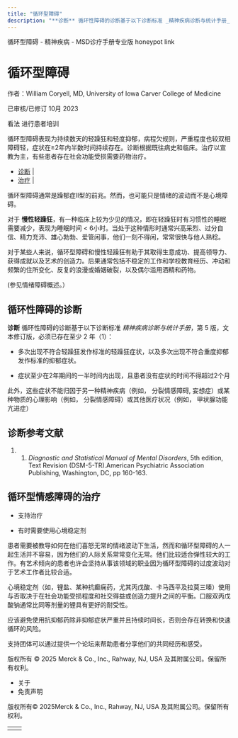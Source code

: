 ```yaml
---
title: "循环型障碍"
description: "**诊断** 循环性障碍的诊断基于以下诊断标准 _精神疾病诊断与统计手册_，第 5 版，文本修订版，必须已存在至少 2 年（1）："
---
```


﻿循环型障碍 \- 精神疾病 \- MSD诊疗手册专业版 honeypot link

# 循环型障碍

作者：William Coryell, MD, University of Iowa Carver College of Medicine

已审核/已修订 10月 2023

看法 进行患者培训

循环型障碍表现为持续数天的轻躁狂和轻度抑郁，病程欠规则，严重程度也较双相障碍轻，症状在≥2年内半数时间持续存在。诊断根据既往病史和临床。治疗以宣教为主，有些患者存在社会功能受损需要药物治疗。

- [诊断](#诊断_v84626477_zh) \|
- [治疗](#治疗_v47624450_zh) \|

循环型障碍通常是躁郁症II型的前兆。然而，也可能只是情绪的波动而不是心境障碍。

对于 **慢性轻躁狂**，有一种临床上较为少见的情况，即在轻躁狂时有习惯性的睡眠需要减少，表现为睡眠时间 < 6小时。当处于这种情形时通常兴高采烈、过分自信、精力充沛、雄心勃勃、爱管闲事，他们一刻不得闲，常常很快与他人熟稔。

对于某些人来说，循环型障碍和慢性轻躁狂有助于其取得生意成功、提高领导力、获得成就以及艺术的创造力。后果通常包括不稳定的工作和学校教育经历、冲动和频繁的住所变化、反复的浪漫或婚姻破裂，以及偶尔滥用酒精和药物。

(参见情绪障碍概述。）

## 循环性障碍的诊断

**诊断** 循环性障碍的诊断基于以下诊断标准 _精神疾病诊断与统计手册_，第 5 版，文本修订版，必须已存在至少 2 年（1）：

- 多次出现不符合轻躁狂发作标准的轻躁狂症状，以及多次出现不符合重度抑郁发作标准的抑郁症状。

- 症状至少在2年期间的一半时间内出现，且患者没有症状的时间不得超过2个月


此外，这些症状不能归因于另一种精神疾病（例如， 分裂情感障碍, 妄想症）或某种物质的心理影响（例如， 分裂情感障碍）或其他医疗状况（例如， 甲状腺功能亢进症）

## 诊断参考文献

1. 1. _Diagnostic and Statistical Manual of Mental Disorders_, 5th edition, Text Revision (DSM-5-TR).American Psychiatric Association Publishing, Washington, DC, pp 160-163.


## 循环型情感障碍的治疗

- 支持治疗

- 有时需要使用心境稳定剂


患者需要被教导如何在他们喜怒无常的情绪波动下生活，然而和循环型障碍的人一起生活并不容易，因为他们的人际关系常常变化无常。他们比较适合弹性较大的工作。有艺术倾向的患者也许会坚持从事该领域的职业因为循环型障碍的过度波动对于艺术工作者比较合适。

心境稳定剂（如，锂盐、某种抗癫痫药，尤其丙戊酸、卡马西平及拉莫三嗪）使用与否取决于在社会功能受损程度和社交得益或创造力提升之间的平衡。口服双丙戊酸钠通常比同等剂量的锂具有更好的耐受性。

应该避免使用抗抑郁药除非抑郁症状严重并且持续时间长，否则会存在转换和快速循环的风险。

支持团体可以通过提供一个论坛来帮助患者分享他们的共同经历和感受。



版权所有 © 2025
Merck & Co., Inc., Rahway, NJ, USA 及其附属公司。保留所有权利。

- 关于
- 免责声明

版权所有© 2025Merck & Co., Inc., Rahway, NJ, USA 及其附属公司。保留所有权利。

|     |     |
| --- | --- |
|  |  |